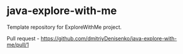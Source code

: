 # java-explore-with-me
Template repository for ExploreWithMe project.

Pull request - https://github.com/dmitriyDenisenko/java-explore-with-me/pull/1
